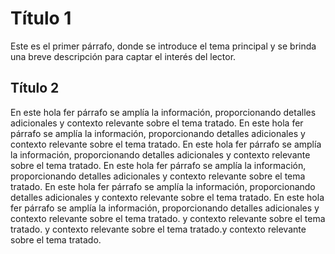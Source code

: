 # Título 1

Este es el primer párrafo, donde se introduce el tema principal y se brinda una breve descripción para captar el interés del lector.

## Título 2

En este hola fer párrafo se amplía la información, proporcionando detalles adicionales y contexto relevante sobre el tema tratado.
En este hola fer párrafo se amplía la información, proporcionando detalles adicionales y contexto relevante sobre el tema tratado.
En este hola fer párrafo se amplía la información, proporcionando detalles adicionales y contexto relevante sobre el tema tratado.
En este hola fer párrafo se amplía la información, proporcionando detalles adicionales y contexto relevante sobre el tema tratado.
En este hola fer párrafo se amplía la información, proporcionando detalles adicionales y contexto relevante sobre el tema tratado.
En este hola fer párrafo se amplía la información, proporcionando detalles adicionales y contexto relevante sobre el tema tratado. y contexto relevante sobre el tema tratado. y contexto relevante sobre el tema tratado.y contexto relevante sobre el tema tratado.